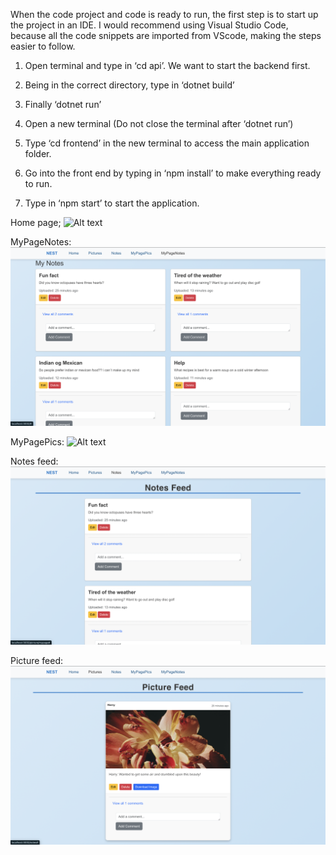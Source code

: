 When the code project and code is ready to run, the first step is to start up the project in an IDE. I would recommend using Visual Studio Code, because all the code snippets are imported from VScode, making the steps easier to follow.

1. Open terminal and type in ‘cd api’. We want to start the backend first.

2. Being in the correct directory, type in ‘dotnet build’

3. Finally ‘dotnet run’

4. Open a new terminal (Do not close the terminal after ‘dotnet run’)

5. Type ‘cd frontend’ in the new terminal to access the main application folder.

6. Go into the front end by typing in ‘npm install’ to make everything ready to run.

7. Type in ‘npm start’ to start the application.

Home page;
![Alt text](api/wwwroot/images/home.png)

MyPageNotes:
![Alt text](api/wwwroot/images/mynotes.png)

MyPagePics:
![Alt text](api/wwwroot/images/mypics.png)

Notes feed:
![Alt text](api/wwwroot/images/notes.png)

Picture feed:
![Alt text](api/wwwroot/images/pics.png)
